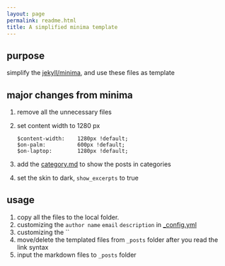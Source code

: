 ```yaml
---
layout: page
permalink: readme.html
title: A simplified minima template
---
```


## purpose

simplify the [jekyll/minima](https://github.com/jekyll/minima), and use these files as template

   
## major changes from minima

1. remove all the unnecessary files

1. set content width  to 1280 px 
    ```
    $content-width:    1280px !default;
    $on-palm:          600px !default;
    $on-laptop:        1280px !default;
    ```
2. add the [category.md](category.md) to show the posts in categories

3. set the skin to dark, `show_excerpts` to true

## usage

1. copy all the files to the local folder.
1. customizing the `author name` `email` `description` in [_config.yml](_config.yml)
1. customizing the ``
1. move/delete the templated files from `_posts` folder after you read the link syntax
1. input the markdown files to `_posts`  folder
